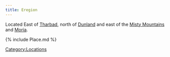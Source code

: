 ```yaml
---
title: Eregion
---
```


Located East of [Tharbad](Tharbad "wikilink"), north of
[Dunland](Dunland "wikilink") and east of the [Misty
Mountains](Misty_Mountains "wikilink") and [Moria](Moria "wikilink").

{% include Place.md %}

[Category:Locations](Category:Locations "wikilink")